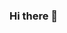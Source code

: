 ### Hi there 👋

<!--
**ViniciusSGO/ViniciusSGO** is a ✨ _special_ ✨ repository because its `README.md` (this file) appears on your GitHub profile.
<picture>
  <source
    srcset="https://github-readme-stats.vercel.app/api?username=ViniciusSGO&show_icons=true&theme=dark"
    media="(prefers-color-scheme: dark)"
  />
  <source
    srcset="https://github-readme-stats.vercel.app/api?username=ViniciusSGO&show_icons=true"
    media="(prefers-color-scheme: light), (prefers-color-scheme: no-preference)"
  />
  <img src="https://github-readme-stats.vercel.app/api?username=ViniciusSGO&show_icons=true" />
</picture>
Here are some ideas to get you started:

- 🔭 I’m currently working on ...
- 🌱 I’m currently learning ...
- 👯 I’m looking to collaborate on ...
- 🤔 I’m looking for help with ...
- 💬 Ask me about ...
- 📫 How to reach me: ...
- 😄 Pronouns: ...
- ⚡ Fun fact: ...
-->

